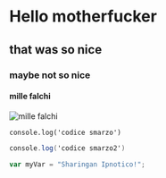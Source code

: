# Hello motherfucker

## that was so nice

### maybe not so nice

#### mille falchi
![mille falchi](https://vignette.wikia.nocookie.net/dom-uchiha/images/4/49/Tumblr_p0iqsjKipq1vtm42eo1_500.gif/revision/latest?cb=20180822100306&path-prefix=it)

```
console.log('codice smarzo')
```
``` c#
console.log('codice smarzo2')
```


``` javascript
var myVar = "Sharingan Ipnotico!";
```

